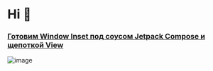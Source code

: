 # Hi 👋
### [Готовим Window Inset под соусом Jetpack Compose и щепоткой View](https://habr.com/ru/company/kts/blog/687310/)
![image](https://user-images.githubusercontent.com/43215185/229306347-8d3a58ad-0024-4ee9-b91b-35261bc3feab.png)
